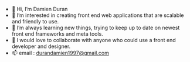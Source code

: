 - 👋 Hi, I’m Damien Duran
- 👀 I’m interested in creating front end web applications that are scalable and friendly to use.
- 🌱 I’m always learning new things, trying to keep up to date on newest front end frameworks and meta tools.
- 💞️ I would love to collaborate with anyone who could use a front end developer and designer.
- 📫 email : durandamien1997@gmail.com

<!---
damiend97/damiend97 is a ✨ special ✨ repository because its `README.md` (this file) appears on your GitHub profile.
You can click the Preview link to take a look at your changes.
--->
